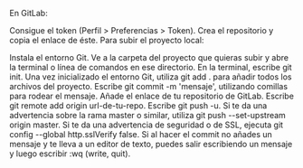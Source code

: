 En GitLab:

Consigue el token (Perfil > Preferencias > Token).
Crea el repositorio y copia el enlace de éste.
Para subir el proyecto local:

Instala el entorno Git.
Ve a la carpeta del proyecto que quieras subir y abre la terminal o línea de comandos en ese directorio.
En la terminal, escribe git init.
Una vez inicializado el entorno Git, utiliza git add . para añadir todos los archivos del proyecto.
Escribe git commit -m 'mensaje', utilizando comillas para rodear el mensaje.
Añade el enlace de tu repositorio de GitLab. Escribe git remote add origin url-de-tu-repo.
Escribe git push -u.
Si te da una advertencia sobre la rama master o similar, utiliza git push --set-upstream origin master.
Si te da una advertencia de seguridad o de SSL, ejecuta git config --global http.sslVerify false.
Si al hacer el commit no añades un mensaje y te lleva a un editor de texto, puedes salir escribiendo un mensaje y luego escribir :wq (write, quit).